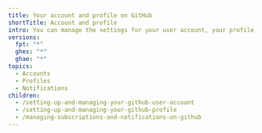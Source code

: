 ```yaml
---
title: Your account and profile on GitHub
shortTitle: Account and profile
intro: You can manage the settings for your user account, your profile and contributions graph, and your notifications.
versions:
  fpt: "*"
  ghes: "*"
  ghae: "*"
topics:
  - Accounts
  - Profiles
  - Notifications
children:
  - /setting-up-and-managing-your-github-user-account
  - /setting-up-and-managing-your-github-profile
  - /managing-subscriptions-and-notifications-on-github
---
```

